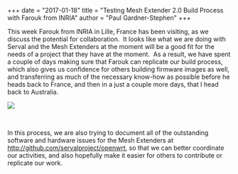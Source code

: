 +++
date = "2017-01-18"
title = "Testing Mesh Extender 2.0 Build Process with Farouk from INRIA"
author = "Paul Gardner-Stephen"
+++

<div class="post-body entry-content" id="post-body-3609827844162471900" itemprop="description articleBody">
This week Farouk from INRIA in Lille, France has been visiting, as we discuss the potential for collaboration.  It looks like what we are doing with Serval and the Mesh Extenders at the moment will be a good fit for the needs of a project that they have at the moment.  As a result, we have spent a couple of days making sure that Farouk can replicate our build process, which also gives us confidence for others building firmware images as well, and transferring as much of the necessary know-how as possible before he heads back to France, and then in a just a couple more days, that I head back to Australia.<br/>

<a href="https://3.bp.blogspot.com/-56aGupzZI1c/WH9kQUM-_SI/AAAAAAAAGDs/kjw9Lf6ivRwy47yVrU4NfOrqseSwiGIJwCLcB/s1600/IMG_20170118_134517.jpg"><img src="https://3.bp.blogspot.com/-56aGupzZI1c/WH9kQUM-_SI/AAAAAAAAGDs/kjw9Lf6ivRwy47yVrU4NfOrqseSwiGIJwCLcB/s640/IMG_20170118_134517.jpg"/></a>

<br/>

In this process, we are also trying to document all of the outstanding software and hardware issues for the Mesh Extenders at <a href="http://github.com/servalproject/openwrt">http://github.com/servalproject/openwrt</a>, so that we can better coordinate our activities, and also hopefully make it easier for others to contribute or replicate our work.
<div></div>
</div>